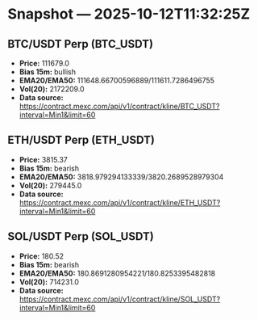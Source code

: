 # Snapshot — 2025-10-12T11:32:25Z

## BTC/USDT Perp (BTC_USDT)
- **Price:** 111679.0
- **Bias 15m:** bullish
- **EMA20/EMA50:** 111648.66700596889/111611.7286496755
- **Vol(20):** 2172209.0
- **Data source:** https://contract.mexc.com/api/v1/contract/kline/BTC_USDT?interval=Min1&limit=60

## ETH/USDT Perp (ETH_USDT)
- **Price:** 3815.37
- **Bias 15m:** bearish
- **EMA20/EMA50:** 3818.979294133339/3820.2689528979304
- **Vol(20):** 279445.0
- **Data source:** https://contract.mexc.com/api/v1/contract/kline/ETH_USDT?interval=Min1&limit=60

## SOL/USDT Perp (SOL_USDT)
- **Price:** 180.52
- **Bias 15m:** bearish
- **EMA20/EMA50:** 180.8691280954221/180.8253395482818
- **Vol(20):** 714231.0
- **Data source:** https://contract.mexc.com/api/v1/contract/kline/SOL_USDT?interval=Min1&limit=60
